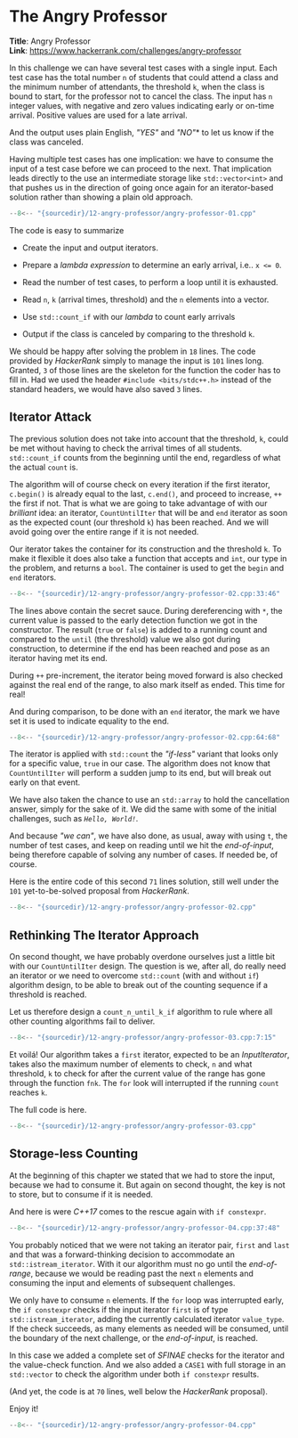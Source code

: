 # The Angry Professor

**Title**: Angry Professor\
**Link**: <https://www.hackerrank.com/challenges/angry-professor>

In this challenge we can have several test cases with a single input. Each test case has
the total number `n` of students that could attend a class and the minimum number of
attendants, the threshold `k`, when the class is bound to start, for the professor not to
cancel the class. The input has `n` integer values, with negative and zero values
indicating early or on-time arrival. Positive values are used for a late arrival.

And the output uses plain English, *"YES"* and *"NO"** to let us know if the class was
canceled.

Having multiple test cases has one implication: we have to consume the input of a test
case before we can proceed to the next. That implication leads directly to the use an
intermediate storage like `std::vector<int>` and that pushes us in the direction of going
once again for an iterator-based solution rather than showing a plain old approach.

```cpp title
--8<-- "{sourcedir}/12-angry-professor/angry-professor-01.cpp"
```

The code is easy to summarize

  - Create the input and output iterators.

  - Prepare a *lambda expression* to determine an early arrival, i.e.. `x <= 0`.

  - Read the number of test cases, to perform a loop until it is exhausted.

  - Read `n`, `k` (arrival times, threshold) and the `n` elements into a vector.

  - Use `std::count_if` with our *lambda* to count early arrivals

  - Output if the class is canceled by comparing to the threshold `k`.

We should be happy after solving the problem in `18` lines. The code provided
by *HackerRank* simply to manage the input is `101` lines long. Granted, `3` of those
lines are the skeleton for the function the coder has to fill in. Had we used the header
`#include <bits/stdc++.h>` instead of the standard headers, we would have also saved `3`
lines.

## Iterator Attack

The previous solution does not take into account that the threshold, `k`, could be met
without having to check the arrival times of all students. `std::count_if` counts from
the beginning until the end, regardless of what the actual `count` is.

The algorithm will of course check on every iteration if the first iterator, `c.begin()`
is already equal to the last, `c.end()`, and proceed to increase, `++` the first if not.
That is what we are going to take advantage of with our *brilliant* idea: an iterator,
`CountUntilIter` that will be and `end` iterator as soon as the expected count (our
threshold `k`) has been reached. And we will avoid going over the entire range if it is
not needed.

Our iterator takes the container for its construction and the threshold `k`. To make
it flexible it does also take a function that accepts and `int`, our type in the problem,
and returns a `bool`. The container is used to get the `begin` and `end` iterators.

```cpp title
--8<-- "{sourcedir}/12-angry-professor/angry-professor-02.cpp:33:46"
```

The lines above contain the secret sauce. During dereferencing with `*`, the current value
is passed to the early detection function we got in the constructor. The result (`true`
or `false`) is added to a running count and compared to the `until` (the threshold) value
we also got during construction, to determine if the end has been reached and pose as an
iterator having met its end.

During `++` pre-increment, the iterator being moved forward is also checked against the
real end of the range, to also mark itself as ended. This time for real!

And during comparison, to be done with an `end` iterator, the mark we have set it is used
to indicate equality to the end.

```cpp title
--8<-- "{sourcedir}/12-angry-professor/angry-professor-02.cpp:64:68"
```
The iterator is applied with `std::count` the *"if-less"* variant that looks only for a
specific value, `true` in our case. The algorithm does not know that `CountUntilIter`
will perform a sudden jump to its end, but will break out early on that event.

We have also taken the chance to use an `std::array` to hold the cancellation answer,
simply for the sake of it. We did the same with some of the initial challenges, such as
*`Hello, World!`*.

And because *"we can"*, we have also done, as usual, away with using `t`, the number of
test cases, and keep on reading until we hit the *end-of-input*, being therefore capable
of solving any number of cases. If needed be, of course.

Here is the entire code of this second `71` lines solution, still well under the `101`
yet-to-be-solved proposal from *HackerRank*.

```cpp title
--8<-- "{sourcedir}/12-angry-professor/angry-professor-02.cpp"
```

## Rethinking The Iterator Approach

On second thought, we have probably overdone ourselves just a little bit with our
`CountUntilIter` design. The question is we, after all, do really need an iterator or we
need to overcome `std::count` (with and without `if`) algorithm design, to be able to
break out of the counting sequence if a threshold is reached.

Let us therefore design a `count_n_until_k_if` algorithm to rule where all other counting
algorithms fail to deliver.

```cpp title
--8<-- "{sourcedir}/12-angry-professor/angry-professor-03.cpp:7:15"
```

Et voilá! Our algorithm takes a `first` iterator, expected to be an *InputIterator*,
takes also the maximum number of elements to check, `n` and what threshold, `k` to check
for after the current value of the range has gone through the function `fnk`. The `for`
look will interrupted if the running `count` reaches `k`.

The full code is here.

```cpp title
--8<-- "{sourcedir}/12-angry-professor/angry-professor-03.cpp"
```

## Storage-less Counting

At the beginning of this chapter we stated that we had to store the input, because we had
to consume it. But again on second thought, the key is not to store, but to consume if it
is needed.

And here is were *C++17* comes to the rescue again with `if constexpr`.

```cpp title
--8<-- "{sourcedir}/12-angry-professor/angry-professor-04.cpp:37:48"
```

You probably noticed that we were not taking an iterator pair, `first` and `last` and
that was a forward-thinking decision to accommodate an `std::istream_iterator`. With it
our algorithm must no go until the *end-of-range*, because we would be reading past the
next `n` elements and consuming the input and elements of subsequent challenges.

We only have to consume `n` elements. If the `for` loop was interrupted early, the `if
constexpr` checks if the input iterator `first` is of type `std::istream_iterator`,
adding the currently calculated iterator `value_type`. If the check succeeds, as many
elements as needed will be consumed, until the boundary of the next challenge, or the
*end-of-input*, is reached.

In this case we added a complete set of *SFINAE* checks for the iterator and the
value-check function. And we also added a `CASE1` with full storage in an `std::vector`
to check the algorithm under both `if constexpr` results.

(And yet, the code is at `70` lines, well below the *HackerRank* proposal).

Enjoy it!

```cpp title
--8<-- "{sourcedir}/12-angry-professor/angry-professor-04.cpp"
```
